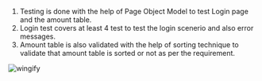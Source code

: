 
1.  Testing is done with the help of Page Object Model to test Login page and the amount table.
2.  Login test covers at least 4 test to test the login scenerio and also error messages.
3.  Amount table is also validated with the help of sorting technique to validate that amount table is sorted or not as per the requirement.

![wingify](https://github.com/Prateek053/qawingify/assets/169148312/079db6a0-798f-474d-ae28-2372549a43f5)
